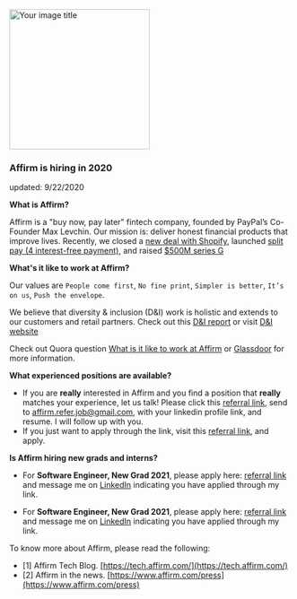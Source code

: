 <img src="https://cdn-assets.affirm.com/images/black_logo-transparent_bg.png" alt="Your image title" width="250"/>

### Affirm is hiring in 2020
updated: 9/22/2020


**What is Affirm?** 

Affirm is a "buy now, pay later" fintech company, founded by PayPal’s Co-Founder Max Levchin. Our mission is: deliver honest financial products that improve lives. Recently, we closed a [new deal with Shopify](https://www.fintechfutures.com/2020/07/max-levchins-affirm-lands-shopify-buy-now-pay-later-deal/#:~:text=The%20partnership,launch%20%E2%80%9Clater%20this%20year%E2%80%9D.), launched [split pay (4 interest-free payment)](https://www.affirm.com/press/releases/affirm-series-g-and-biweekly-payment-option), and raised [$500M series G](https://www.bizjournals.com/sanfrancisco/news/2020/09/17/affirm-raises-500-million-in-fresh-funding.html)

**What's it like to work at Affirm?**

Our values are ```People come first```, ```No fine print```, ```Simpler is better```, ```It’s on us```, ```Push the envelope```. 

We believe that diversity & inclusion (D&I) work is holistic and extends to our customers and retail partners. Check out this [D&I report](https://www.affirm.com/downloads/2019_Affirm_diversity_and_inclusion_report.pdf) or visit [D&I website](https://www.affirm.com/diversity-inclusion)

Check out Quora question [What is it like to work at Affirm](https://www.quora.com/Whats-it-like-to-work-at-Affirm) or [Glassdoor](https://www.glassdoor.com/Overview/Working-at-Affirm-EI_IE823564.11,17.htm) for more information. 

**What experienced positions are available?**

- If you are **really** interested in Affirm and you find a position that **really** matches your experience, let us talk! Please click this [referral link](https://grnh.se/8ec8f9fd3us), send to affirm.refer.job@gmail.com, with your linkedin profile link, and resume. I will follow up with you. 
- If you just want to apply through the link, visit this [referral link](https://grnh.se/8ec8f9fd3us), and apply. 

**Is Affirm hiring new grads and interns?**

- For **Software Engineer, New Grad 2021**, please apply here: [referral link](https://grnh.se/c48d8f7c3us) and message me on [LinkedIn](https://www.linkedin.com/in/jiaruixu/) indicating you have applied through my link.

- For **Software Engineer, New Grad 2021**, please apply here: [referral link](https://grnh.se/c48d8f7c3us) and message me on [LinkedIn](https://www.linkedin.com/in/jiaruixu/) indicating you have applied through my link.

To know more about Affirm, please read the following: 

- [1] Affirm Tech Blog. [https://tech.affirm.com/](https://tech.affirm.com/)
- [2] Affirm in the news. [https://www.affirm.com/press](https://www.affirm.com/press)

